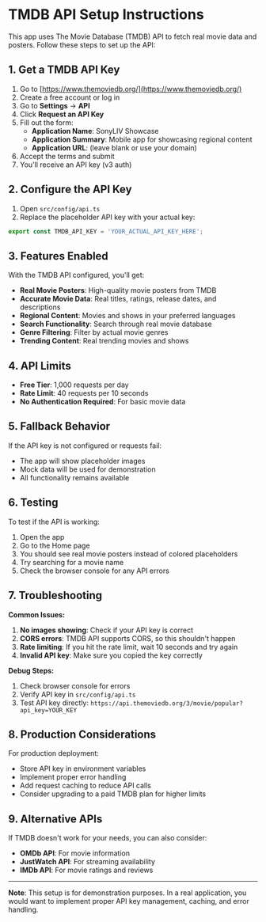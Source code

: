 # TMDB API Setup Instructions

This app uses The Movie Database (TMDB) API to fetch real movie data and posters. Follow these steps to set up the API:

## 1. Get a TMDB API Key

1. Go to [https://www.themoviedb.org/](https://www.themoviedb.org/)
2. Create a free account or log in
3. Go to **Settings** → **API**
4. Click **Request an API Key**
5. Fill out the form:
   - **Application Name**: SonyLIV Showcase
   - **Application Summary**: Mobile app for showcasing regional content
   - **Application URL**: (leave blank or use your domain)
6. Accept the terms and submit
7. You'll receive an API key (v3 auth)

## 2. Configure the API Key

1. Open `src/config/api.ts`
2. Replace the placeholder API key with your actual key:

```typescript
export const TMDB_API_KEY = 'YOUR_ACTUAL_API_KEY_HERE';
```

## 3. Features Enabled

With the TMDB API configured, you'll get:

- **Real Movie Posters**: High-quality movie posters from TMDB
- **Accurate Movie Data**: Real titles, ratings, release dates, and descriptions
- **Regional Content**: Movies and shows in your preferred languages
- **Search Functionality**: Search through real movie database
- **Genre Filtering**: Filter by actual movie genres
- **Trending Content**: Real trending movies and shows

## 4. API Limits

- **Free Tier**: 1,000 requests per day
- **Rate Limit**: 40 requests per 10 seconds
- **No Authentication Required**: For basic movie data

## 5. Fallback Behavior

If the API key is not configured or requests fail:
- The app will show placeholder images
- Mock data will be used for demonstration
- All functionality remains available

## 6. Testing

To test if the API is working:
1. Open the app
2. Go to the Home page
3. You should see real movie posters instead of colored placeholders
4. Try searching for a movie name
5. Check the browser console for any API errors

## 7. Troubleshooting

**Common Issues:**

1. **No images showing**: Check if your API key is correct
2. **CORS errors**: TMDB API supports CORS, so this shouldn't happen
3. **Rate limiting**: If you hit the rate limit, wait 10 seconds and try again
4. **Invalid API key**: Make sure you copied the key correctly

**Debug Steps:**
1. Check browser console for errors
2. Verify API key in `src/config/api.ts`
3. Test API key directly: `https://api.themoviedb.org/3/movie/popular?api_key=YOUR_KEY`

## 8. Production Considerations

For production deployment:
- Store API key in environment variables
- Implement proper error handling
- Add request caching to reduce API calls
- Consider upgrading to a paid TMDB plan for higher limits

## 9. Alternative APIs

If TMDB doesn't work for your needs, you can also consider:
- **OMDb API**: For movie information
- **JustWatch API**: For streaming availability
- **IMDb API**: For movie ratings and reviews

---

**Note**: This setup is for demonstration purposes. In a real application, you would want to implement proper API key management, caching, and error handling.
